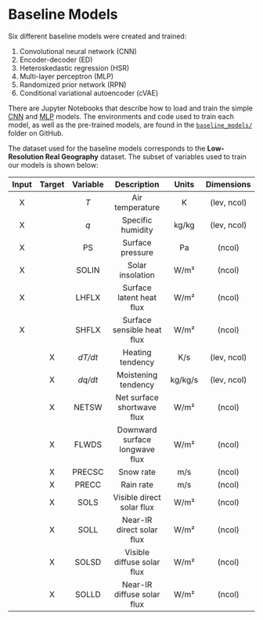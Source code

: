 # Baseline Models

Six different baseline models were created and trained:
1. Convolutional neural network (CNN)
2. Encoder-decoder (ED)
3. Heteroskedastic regression (HSR)
4. Multi-layer perceptron (MLP)
5. Randomized prior network (RPN)
6. Conditional variational autoencoder (cVAE)

There are Jupyter Notebooks that describe how to load and train the simple [CNN](./demo_notebooks/CNN) and [MLP](./demo_notebooks/MLP) models. The environments and code used to train each model, as well as the pre-trained models, are found in the [```baseline_models/```](https://github.com/leap-stc/ClimSim/tree/main/baseline_models) folder on GitHub.

The dataset used for the baseline models corresponds to the **Low-Resolution Real Geography** dataset. The subset of variables used to train our models is shown below:


| Input | Target | Variable | Description | Units | Dimensions |
| :---: | :----: | :------: | :---------: | :---: | :--------: |
| X |  | *T* | Air temperature | K | (lev, ncol) |
| X |  | *q* | Specific humidity | kg/kg | (lev, ncol) |
| X |  | PS | Surface pressure | Pa | (ncol) |
| X |  | SOLIN | Solar insolation | W/m&#x00B2; | (ncol) |
| X |  | LHFLX | Surface latent heat flux | W/m&#x00B2; | (ncol) |
| X |  | SHFLX | Surface sensible heat flux | W/m&#x00B2; | (ncol) |
|  | X | *dT/dt* | Heating tendency | K/s | (lev, ncol) |
|  | X | *dq/dt* | Moistening tendency | kg/kg/s | (lev, ncol) |
|  | X | NETSW | Net surface shortwave flux | W/m&#x00B2; | (ncol) |
|  | X | FLWDS | Downward surface longwave flux | W/m&#x00B2; | (ncol) |
|  | X | PRECSC | Snow rate | m/s | (ncol) |
|  | X | PRECC | Rain rate | m/s | (ncol) |
|  | X | SOLS | Visible direct solar flux | W/m&#x00B2; | (ncol) |
|  | X | SOLL | Near-IR direct solar flux | W/m&#x00B2; | (ncol) |
|  | X | SOLSD | Visible diffuse solar flux | W/m&#x00B2; | (ncol) |
|  | X | SOLLD | Near-IR diffuse solar flux | W/m&#x00B2; | (ncol) |


